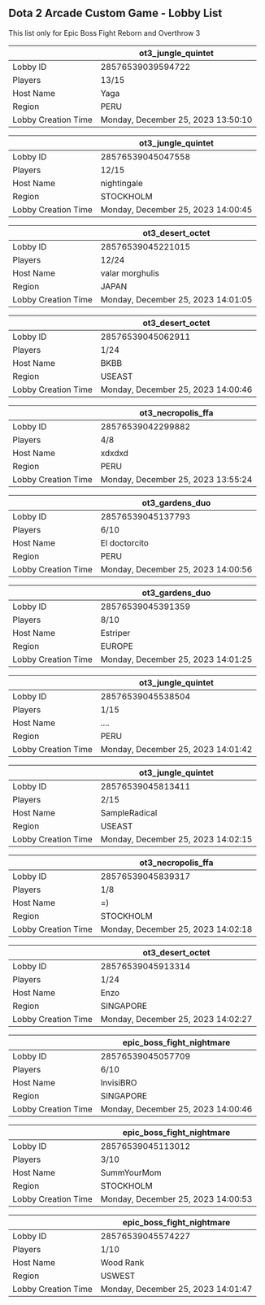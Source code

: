 ## Dota 2 Arcade Custom Game - Lobby List

This list only for Epic Boss Fight Reborn and Overthrow 3

|  | ot3_jungle_quintet |
| ------ | ------ |
| Lobby ID | 28576539039594722 |
| Players | 13/15 |
| Host Name | Yaga |
| Region | PERU |
| Lobby Creation Time | Monday, December 25, 2023 13:50:10 |


|  | ot3_jungle_quintet |
| ------ | ------ |
| Lobby ID | 28576539045047558 |
| Players | 12/15 |
| Host Name | nightingale |
| Region | STOCKHOLM |
| Lobby Creation Time | Monday, December 25, 2023 14:00:45 |


|  | ot3_desert_octet |
| ------ | ------ |
| Lobby ID | 28576539045221015 |
| Players | 12/24 |
| Host Name | valar morghulis |
| Region | JAPAN |
| Lobby Creation Time | Monday, December 25, 2023 14:01:05 |


|  | ot3_desert_octet |
| ------ | ------ |
| Lobby ID | 28576539045062911 |
| Players | 1/24 |
| Host Name | BKBB |
| Region | USEAST |
| Lobby Creation Time | Monday, December 25, 2023 14:00:46 |


|  | ot3_necropolis_ffa |
| ------ | ------ |
| Lobby ID | 28576539042299882 |
| Players | 4/8 |
| Host Name | xdxdxd |
| Region | PERU |
| Lobby Creation Time | Monday, December 25, 2023 13:55:24 |


|  | ot3_gardens_duo |
| ------ | ------ |
| Lobby ID | 28576539045137793 |
| Players | 6/10 |
| Host Name | El doctorcito |
| Region | PERU |
| Lobby Creation Time | Monday, December 25, 2023 14:00:56 |


|  | ot3_gardens_duo |
| ------ | ------ |
| Lobby ID | 28576539045391359 |
| Players | 8/10 |
| Host Name | Estriper |
| Region | EUROPE |
| Lobby Creation Time | Monday, December 25, 2023 14:01:25 |


|  | ot3_jungle_quintet |
| ------ | ------ |
| Lobby ID | 28576539045538504 |
| Players | 1/15 |
| Host Name | .... |
| Region | PERU |
| Lobby Creation Time | Monday, December 25, 2023 14:01:42 |


|  | ot3_jungle_quintet |
| ------ | ------ |
| Lobby ID | 28576539045813411 |
| Players | 2/15 |
| Host Name | SampleRadical |
| Region | USEAST |
| Lobby Creation Time | Monday, December 25, 2023 14:02:15 |


|  | ot3_necropolis_ffa |
| ------ | ------ |
| Lobby ID | 28576539045839317 |
| Players | 1/8 |
| Host Name | =) |
| Region | STOCKHOLM |
| Lobby Creation Time | Monday, December 25, 2023 14:02:18 |


|  | ot3_desert_octet |
| ------ | ------ |
| Lobby ID | 28576539045913314 |
| Players | 1/24 |
| Host Name | Enzo |
| Region | SINGAPORE |
| Lobby Creation Time | Monday, December 25, 2023 14:02:27 |


|  | epic_boss_fight_nightmare |
| ------ | ------ |
| Lobby ID | 28576539045057709 |
| Players | 6/10 |
| Host Name | InvisiBRO |
| Region | SINGAPORE |
| Lobby Creation Time | Monday, December 25, 2023 14:00:46 |


|  | epic_boss_fight_nightmare |
| ------ | ------ |
| Lobby ID | 28576539045113012 |
| Players | 3/10 |
| Host Name | SummYourMom |
| Region | STOCKHOLM |
| Lobby Creation Time | Monday, December 25, 2023 14:00:53 |


|  | epic_boss_fight_nightmare |
| ------ | ------ |
| Lobby ID | 28576539045574227 |
| Players | 1/10 |
| Host Name | Wood Rank |
| Region | USWEST |
| Lobby Creation Time | Monday, December 25, 2023 14:01:47 |



